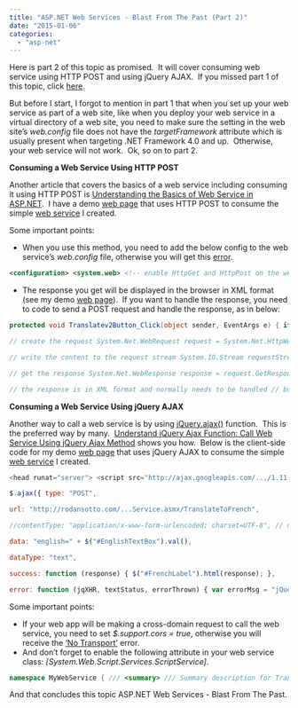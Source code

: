 ```yaml
---
title: "ASP.NET Web Services - Blast From The Past (Part 2)"
date: "2015-01-06"
categories: 
  - "asp-net"
---
```


Here is part 2 of this topic as promised.  It will cover consuming web service using HTTP POST and using jQuery AJAX.  If you missed part 1 of this topic, click [here](http://rodansotto.wordpress.com/2015/01/05/asp-net-web-services-blast-from-the-past-part-1/).

But before I start, I forgot to mention in part 1 that when you set up your web service as part of a web site, like when you deploy your web service in a virtual directory of a web site, you need to make sure the _<compilation>_ setting in the web site’s _web.config_ file does not have the _targetFramework_ attribute which is usually present when targeting .NET Framework 4.0 and up.  Otherwise, your web service will not work.  Ok, so on to part 2.

**Consuming a Web Service Using HTTP POST**

Another article that covers the basics of a web service including consuming it using HTTP POST is [Understanding the Basics of Web Service in ASP.NET](http://www.codeproject.com/Articles/337535/Understanding-the-Basics-of-Web-Service-in-ASP-NET).  I have a demo [web page](http://rodansotto.com/projects/asmx/UsingHTTPPost.aspx) that uses HTTP POST to consume the simple [web service](http://rodansotto.com/asmx/translatetofrenchservice.asmx) I created.

Some important points:

- When you use this method, you need to add the below config to the web service’s _web.config_ file, otherwise you will get this [error](http://stackoverflow.com/questions/657313/request-format-is-unrecognized-for-url-unexpectedly-ending-in).

```xml
<configuration> <system.web> <!-- enable HttpGet and HttpPost on the web service --> <webservices> <protocols> <add name="HttpGet" /> <add name="HttpPost" /> </protocols> </webservices> </system.web> </configuration> 
```

- The response you get will be displayed in the browser in XML format (see my demo [web page](http://rodansotto.com/projects/asmx/UsingHTTPPost.aspx)).  If you want to handle the response, you need to code to send a POST request and handle the response, as in below:

```cs
protected void Translatev2Button_Click(object sender, EventArgs e) { if (EnglishTextBox.Text != string.Empty) { try { // this is the content of the request byte\[\] content = System.Text.Encoding.ASCII.GetBytes( "english=" + EnglishTextBox.Text);

// create the request System.Net.WebRequest request = System.Net.HttpWebRequest.Create( "http://rodansotto.com/asmx/" + "TranslateToFrenchService.asmx/TranslateToFrench"); request.Method = "POST"; request.ContentType = "application/x-www-form-urlencoded"; request.ContentLength = content.Length;

// write the content to the request stream System.IO.Stream requestStream = request.GetRequestStream(); requestStream.Write(content, 0, content.Length); requestStream.Flush();

// get the response System.Net.WebResponse response = request.GetResponse(); // get the stream associated with the response System.IO.Stream responseStream = response.GetResponseStream(); // pipes the stream to a higher level stream reader with the // required encoding format System.IO.StreamReader streamReader = new System.IO.StreamReader( responseStream, System.Text.Encoding.UTF8);

// the response is in XML format and normally needs to be handled // but since the XML response is simple enough that when displayed // by the browser, it only displays what we need to display, // the french text FrenchLabel.Text = streamReader.ReadToEnd(); } catch (Exception) { throw; } } } 
```

**Consuming a Web Service Using jQuery AJAX**

Another way to call a web service is by using [jQuery.ajax()](http://api.jquery.com/jquery.ajax/) function.  This is the preferred way by many.  [Understand jQuery Ajax Function: Call Web Service Using jQuery Ajax Method](http://www.c-sharpcorner.com/UploadFile/dacca2/understand-jquery-ajax-function-call-web-service-using-jque/) shows you how.  Below is the client-side code for my demo [web page](http://rodansotto.com/projects/asmx/UsingJQueryAJAX.aspx) that uses jQuery AJAX to consume the simple [web service](http://rodansotto.com/asmx/translatetofrenchservice.asmx) I created.

```js
<head runat="server"> <script src="http://ajax.googleapis.com/.../1.11.2/jquery.min.js"> </script> <script> $(document).ready(function () { $("#TranslateButton").click(function () { // have to add following statement to enable cross-domain request $.support.cors = true;

$.ajax({ type: "POST",

url: "http://rodansotto.com/...Service.asmx/TranslateToFrench",

//contentType: "application/x-www-form-urlencoded; charset=UTF-8", // no need to specify contentType above as that is the default

data: "english=" + $("#EnglishTextBox").val(),

dataType: "text",

success: function (response) { $("#FrenchLabel").html(response); },

error: function (jqXHR, textStatus, errorThrown) { var errorMsg = "jQuery AJAX ERROR!!!\\njqXHR.statusText = " + jqXHR.statusText + "\\ntextStatus = " + textStatus + "\\nerrorThrown = " + errorThrown; alert(errorMsg); } }); }); }); </script>

```

Some important points:

- If your web app will be making a cross-domain request to call the web service, you need to set _$.support.cors = true_, otherwise you will receive the [‘No Transport’](http://stackoverflow.com/questions/9160123/no-transport-error-w-jquery-ajax-call-in-ie) error.
- And don’t forget to enable the following attribute in your web service class: _\[System.Web.Script.Services.ScriptService\]_.

```cs
namespace MyWebService { /// <summary> /// Summary description for TranslateToFrenchService /// </summary> \[WebService(Namespace = "http://rodansotto.com/")\] \[WebServiceBinding(ConformsTo = WsiProfiles.BasicProfile1_1)\] \[System.ComponentModel.ToolboxItem(false)\] // To allow this Web Service to be called from script, // using ASP.NET AJAX, uncomment the following line. \[System.Web.Script.Services.ScriptService\] public class TranslateToFrenchService : System.Web.Services.WebService { 
```

And that concludes this topic ASP.NET Web Services - Blast From The Past.
